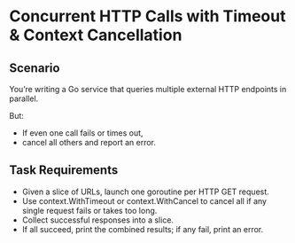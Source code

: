 # Concurrent HTTP Calls with Timeout & Context Cancellation

Scenario
-

You’re writing a Go service that queries multiple external HTTP endpoints in parallel.

But:
- If even one call fails or times out,
- cancel all others and report an error.

Task Requirements
-

- Given a slice of URLs, launch one goroutine per HTTP GET request.
- Use context.WithTimeout or context.WithCancel to cancel all if any single request fails or takes too long.
- Collect successful responses into a slice.
- If all succeed, print the combined results; if any fail, print an error.